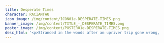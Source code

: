 ```yaml
---
title: Desperate Times
character: RACIANTAU
icon_image: /img/content/ICON01e-DESPERATE-TIMES.png
banner_image: /img/content/TITLE_-_DESPERATE_TIMES.png
poster_image: /img/content/POSTER01e-DESPERATE-TIMES.png
desc_html: '<p>Stranded in the woods after an upriver trip gone wrong, Scouts Racia and Antau struggle to find their way back to civilization. Tensions rise as the sun sets. 6 pages. Updates M/Th.</p>'
---
```



